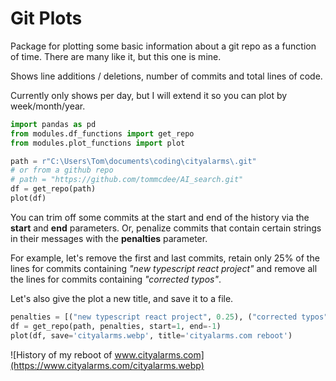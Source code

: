 # Git Plots

Package for plotting some basic information about a git repo as a function of time. There are many like it, but this one is mine.  

Shows line additions / deletions, number of commits and total lines of code.  

Currently only shows per day, but I will extend it so you can plot by week/month/year.

```python
import pandas as pd
from modules.df_functions import get_repo
from modules.plot_functions import plot

path = r"C:\Users\Tom\documents\coding\cityalarms\.git"
# or from a github repo
# path = "https://github.com/tommcdee/AI_search.git"
df = get_repo(path)
plot(df)
```

You can trim off some commits at the start and end of the history via the **start** and **end** parameters. Or, penalize commits that contain certain strings in their messages with the **penalties** parameter.  

For example, let's remove the first and last commits, retain only 25% of the lines for commits containing _"new typescript react project"_ and remove all the lines for commits containing _"corrected typos"_.

Let's also give the plot a new title, and save it to a file.

```python
penalties = [("new typescript react project", 0.25), ("corrected typos", 0)]
df = get_repo(path, penalties, start=1, end=-1)
plot(df, save='cityalarms.webp', title='cityalarms.com reboot')
```

![History of my reboot of www.cityalarms.com](https://www.cityalarms.com/cityalarms.webp)
